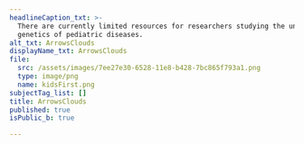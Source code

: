 ```yaml
---
headlineCaption_txt: >-
  There are currently limited resources for researchers studying the underlying
  genetics of pediatric diseases.
alt_txt: ArrowsClouds
displayName_txt: ArrowsClouds
file:
  src: /assets/images/7ee27e30-6528-11e8-b428-7bc865f793a1.png
  type: image/png
  name: kidsFirst.png
subjectTag_list: []
title: ArrowsClouds
published: true
isPublic_b: true

---
```



